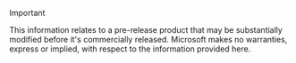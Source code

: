 > [!IMPORTANT]
>
> This information relates to a pre-release product that may be substantially modified before it's commercially released. Microsoft makes no warranties, express or implied, with respect to the information provided here.
